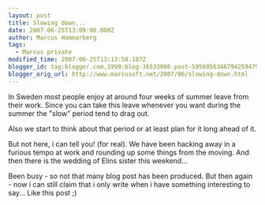```yaml
---
layout: post
title: Slowing down...
date: 2007-06-25T13:09:00.000Z
author: Marcus Hammarberg
tags:
  - Marcus private
modified_time: 2007-06-25T13:13:58.107Z
blogger_id: tag:blogger.com,1999:blog-36533086.post-5958856346794259479
blogger_orig_url: http://www.marcusoft.net/2007/06/slowing-down.html
---
```


In Sweden most people enjoy at around four weeks of summer leave from
their work. Since you can take this leave whenever you want during the
summer the "slow" period tend to drag out.

Also we start to think about that period or at least plan for it long
ahead of it.

But not here, i can tell you! (for real). We have been hacking away in a
furious tempo at work and
rounding up some things from the moving. And then there is the wedding
of Elins
sister this weekend...

Been busy - so not that many blog post has been produced. But
then again - now i can still claim that i only write when i have
something interesting to say... Like this
post ;)
